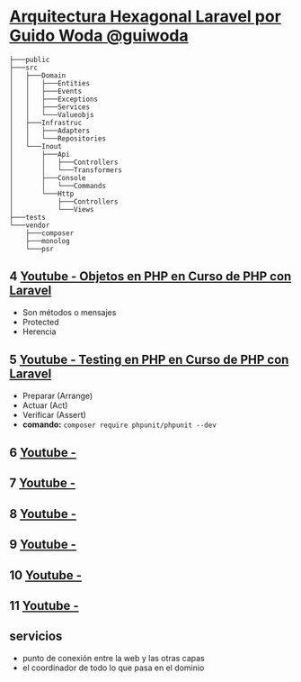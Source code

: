 # [Arquitectura Hexagonal Laravel por Guido Woda @guiwoda](https://www.youtube.com/watch?v=mOKh7n_Ycgk&index=1&list=PLHseQfu4Nn9fHNcLfF_ZP6noF24xtMtAf)

```ssh
├───public
├───src
│   ├───Domain
│   │   ├───Entities
│   │   ├───Events
│   │   ├───Exceptions
│   │   ├───Services
│   │   └───Valueobjs
│   ├───Infrastruc
│   │   ├───Adapters
│   │   └───Repositories
│   └───Inout
│       ├───Api
│       │   ├───Controllers
│       │   └───Transformers
│       ├───Console
│       │   └───Commands
│       └───Http
│           ├───Controllers
│           └───Views
├───tests
└───vendor
    ├───composer
    ├───monolog
    └───psr
```

## 4 [Youtube - Objetos en PHP en Curso de PHP con Laravel](https://www.youtube.com/watch?v=B7cmT86TIag&list=PLHseQfu4Nn9fHNcLfF_ZP6noF24xtMtAf&index=3)
- Son métodos o mensajes
- Protected 
- Herencia

## 5 [Youtube - Testing en PHP en Curso de PHP con Laravel](https://youtu.be/ZDEQQFx6HI4?list=PLHseQfu4Nn9fHNcLfF_ZP6noF24xtMtAf&t=9)
- Preparar (Arrange)
- Actuar (Act)
- Verificar (Assert)
- **comando:** `composer require phpunit/phpunit --dev`

## 6 [Youtube - ]()
## 7 [Youtube - ]()
## 8 [Youtube - ]()
## 9 [Youtube - ]()
## 10 [Youtube - ]()
## 11 [Youtube - ]()



## servicios
- punto de conexión entre la web y las otras capas
- el coordinador de todo lo que pasa en el dominio
